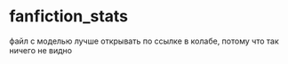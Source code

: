 # fanfiction_stats


файл с моделью лучше открывать по ссылке в колабе, потому что так ничего не видно
